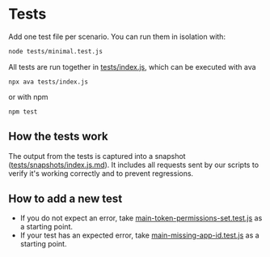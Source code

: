 # Tests

Add one test file per scenario. You can run them in isolation with:

```bash
node tests/minimal.test.js
```

All tests are run together in [tests/index.js](index.js), which can be executed with ava

```
npx ava tests/index.js
```

or with npm

```
npm test
```

## How the tests work

The output from the tests is captured into a snapshot ([tests/snapshots/index.js.md](snapshots/index.js.md)). It includes all requests sent by our scripts to verify it's working correctly and to prevent regressions.

## How to add a new test

- If you do not expect an error, take [main-token-permissions-set.test.js](tests/main-token-permissions-set.test.js) as a starting point.
- If your test has an expected error, take [main-missing-app-id.test.js](tests/main-missing-app-id.test.js) as a starting point.
